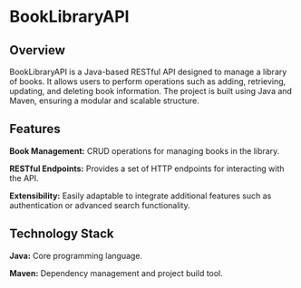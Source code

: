 # **BookLibraryAPI**

## Overview

BookLibraryAPI is a Java-based RESTful API designed to manage a library of books. It allows users to perform operations such as adding, retrieving, updating, and deleting book information. The project is built using Java and Maven, ensuring a modular and scalable structure.

## Features

**Book Management:** CRUD operations for managing books in the library.

**RESTful Endpoints:** Provides a set of HTTP endpoints for interacting with the API.

**Extensibility:** Easily adaptable to integrate additional features such as authentication or advanced search functionality.

## Technology Stack

**Java:** Core programming language.

**Maven:** Dependency management and project build tool.
